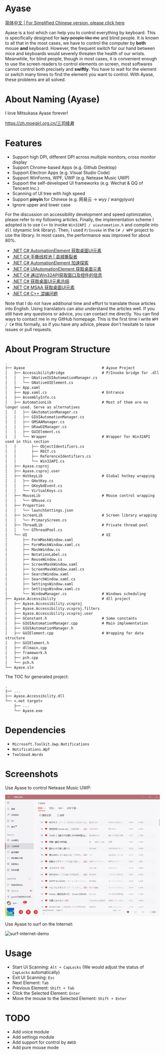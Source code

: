 # Ayase

[简体中文 | For Simplified Chinese version, please click here](README_zh-cn.md)

Ayase is a tool which can help you to control everything by keyboard. This is specifically designed for ~~lazy people like me~~ and blind people. It is known to all that in the most cases, we have to control the computer by **both** mouse **and** keyboard. However, the frequent switch for our hand between mice and keyboards would severely threaten the health of our wrists. Meanwhile, for blind people, though in most cases, it is convenient enough to use the screen readers to control elements on screen, most softwares cannot control both precisely and **swiftly**. You have to wait for the element or switch many times to find the element you want to control. With Ayase, these problems are all solved.

# About Naming (Ayase)

I love Mitsukasa Ayase forever!

https://zh.moegirl.org.cn/三司绫濑

# Features

- Support high DPI, different DPI across multiple monitors, cross monitor display
- Support Chrome-based Apps (e.g. Github Desktop)
- Support Electron Apps (e.g. Visual Studio Code)
- Support WinForms, WPF, UWP (e.g. Netease Music UWP)
- Support the self-developed UI frameworks (e.g. Wechat & QQ of Tencent Inc.)
- Scanning of UI tree with high speed
- Support **pinyin** for Chinese (e.g. 网易云 → wyy / wangyiyun)
- Ignore upper and lower case

For the discussion on accessibility development and speed optimization, please refer to my following articles. Finally, the implementation scheme I adopted is to use `C++` to invoke `Win32API / uiautomation.h` and compile into `dll` (dynamic link library). Then, I used `P/Invoke` in the `C# / WPF` project to use the library. In most cases, the performance was improved for about 80%.

- [.NET C# AutomationElement 获取桌面UI元素](https://gyrojeff.top/index.php/archives/NET-C-AutomationElement-%E8%8E%B7%E5%8F%96%E6%A1%8C%E9%9D%A2UI%E5%85%83%E7%B4%A0/)
- [.NET C# 手撕线程池 | 县城撕裂者](https://gyrojeff.top/index.php/archives/NET-C-%E6%89%8B%E6%92%95%E7%BA%BF%E7%A8%8B%E6%B1%A0-%E5%8E%BF%E5%9F%8E%E6%92%95%E8%A3%82%E8%80%85/)
- [.NET C# AutomationElement 加速探索](https://gyrojeff.top/index.php/archives/NET-C-AutomationElement-%E5%8A%A0%E9%80%9F%E6%8E%A2%E7%B4%A2/)
- [.NET C# UIAutomationElement 获取桌面元素](https://gyrojeff.top/index.php/archives/NET-C-UIAutomationElement-%E8%8E%B7%E5%8F%96%E6%A1%8C%E9%9D%A2%E5%85%83%E7%B4%A0/)
- [.NET C# 通过Win32API获取窗口及控件的信息](https://gyrojeff.top/index.php/archives/NET-C-%E9%80%9A%E8%BF%87Win32API%E8%8E%B7%E5%8F%96%E7%AA%97%E5%8F%A3%E5%8F%8A%E6%8E%A7%E4%BB%B6%E7%9A%84%E4%BF%A1%E6%81%AF/)
- [.NET C# 获取桌面UI元素总结](https://gyrojeff.top/index.php/archives/NET-C-%E8%8E%B7%E5%8F%96%E6%A1%8C%E9%9D%A2UI%E5%85%83%E7%B4%A0%E6%80%BB%E7%BB%93/)
- [.NET C# MSAA 获取桌面UI元素](https://gyrojeff.top/index.php/archives/NET-C-MSAA-%E8%8E%B7%E5%8F%96%E6%A1%8C%E9%9D%A2UI%E5%85%83%E7%B4%A0/)
- [.NET C# C++ 混编问题](https://gyrojeff.top/index.php/archives/NET-C-C-%E6%B7%B7%E7%BC%96%E9%97%AE%E9%A2%98/)

Note that I do not have additional time and effort to translate those articles into English. Using translators can also understand the articles well. If you still have any questions or advice, you can contact me directly. You can find ways to contact me in my GitHub homepage. This is the first time I write `WPF / C#` this formally, so if you have any advice, please don't hesitate to raise issues or pull requests.

# About Program Structure

```
.
├── Ayase                                   # Ayase Project
│   ├── AccessibilityBridge                 # P/Invoke bridge for .dll
│   │   ├── GNativeIUIAutomationManager.cs
│   │   └── GNativeUIElement.cs
│   ├── App.xaml
│   ├── App.xaml.cs                         # Entrance
│   ├── AssemblyInfo.cs
│   ├── AutomationLib                       # Most of them are no longer used. Serve as alternatives
│   │   ├── GAutomationManager.cs
│   │   ├── GIUIAutomationManager.cs
│   │   ├── GMSAAManager.cs
│   │   ├── GRawUIManager.cs
│   │   ├── GUIElement.cs
│   │   └── Wrapper                         # Wrapper for Win32API used in this section
│   │       ├── ObjectIdentifiers.cs
│   │       ├── RECT.cs
│   │       ├── ReferenceIdentifiers.cs
│   │       └── Win32API.cs
│   ├── Ayase.csproj
│   ├── Ayase.csproj.user
│   ├── HotkeyLib                           # Global hotkey wrapping
│   │   ├── GHotKey.cs
│   │   ├── GKeybdEvent.cs
│   │   └── VirtualKeys.cs
│   ├── MouseLib                            # Mouse control wrapping
│   │   └── GMouse.cs
│   ├── Properties
│   │   └── launchSettings.json
│   ├── ScreenLib                           # Screen library wrapping
│   │   └── PrimaryScreen.cs
│   ├── ThreadLib                           # Private thread pool
│   │   └── GThreadPool.cs
│   └── UI                                  # UI
│       ├── FormMaskWindow.xaml
│       ├── FormMaskWindow.xaml.cs
│       ├── MaskWindow.cs
│       ├── NotationLabel.cs
│       ├── ReuseWindow.cs
│       ├── ScreenMaskWindow.xaml
│       ├── ScreenMaskWindow.xaml.cs
│       ├── SearchWindow.xaml
│       ├── SearchWindow.xaml.cs
│       ├── SettingsWindow.xaml
│       ├── SettingsWindow.xaml.cs
│       └── WindowManager.cs                # Windows scheduling
├── Ayase.Accessibility                     # dll project
│   ├── Ayase.Accessibility.vcxproj
│   ├── Ayase.Accessibility.vcxproj.filters
│   ├── Ayase.Accessibility.vcxproj.user
│   ├── GConstant.h                         # Some constants
│   ├── GIUIAutomationManager.cpp           # Main implementation
│   ├── GIUIAutomationManager.h
│   ├── GUIElement.cpp                      # Wrapping for data structure
│   ├── GUIElement.h
│   ├── dllmain.cpp
│   ├── framework.h
│   ├── pch.cpp
│   └── pch.h
└── Ayase.sln
```

The TOC for generated project:

```
.
├── ...
├── Ayase.Accessibility.dll
└── <.net target>
    ├── ...
    └── Ayase.exe
```

# Dependencies

- `Microsoft.Toolkit.Uwp.Notifications`
- `Notifications.Wpf`
- `ToolGood.Words`

# Screenshots

Use Ayase to control Netease Music UWP:

![netease-demo](imgs/netease-music.gif)

Use Ayase to surf on the Internet:

![surf-internet-demo](imgs/surf-internet.gif)

# Usage

- Start UI Scanning: `Alt + CapLocks` (We would adjust the status of `CapLocks` automatically)
- Exit UI Scanning: `Esc`
- Next Element: `Tab`
- Previous Element: `Shift + Tab`
- Click the Selected Element: `Enter`
- Move the mouse to the Selected Element: `Shift + Enter`

# TODO

- Add voice module
- Add settings module
- Add support for control by `AWSD`
- Add pure mouse mode

